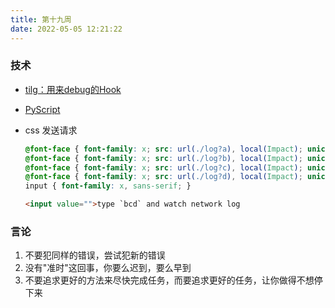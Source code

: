 ```yaml
---
title: 第十九周
date: 2022-05-05 12:21:22
---
```

### 技术
- [tilg：用来debug的Hook](https://github.com/shuding/tilg)
- [PyScript](https://github.com/pyscript/pyscript)
- css 发送请求
  ```css
  @font-face { font-family: x; src: url(./log?a), local(Impact); unicode-range: U+61; }
  @font-face { font-family: x; src: url(./log?b), local(Impact); unicode-range: U+62; }
  @font-face { font-family: x; src: url(./log?c), local(Impact); unicode-range: U+63; }
  @font-face { font-family: x; src: url(./log?d), local(Impact); unicode-range: U+64; }
  input { font-family: x, sans-serif; }
  ```

  ```html
  <input value="">type `bcd` and watch network log
  ```

### 言论
1. 不要犯同样的错误，尝试犯新的错误
2. 没有"准时"这回事，你要么迟到，要么早到
3. 不要追求更好的方法来尽快完成任务，而要追求更好的任务，让你做得不想停下来